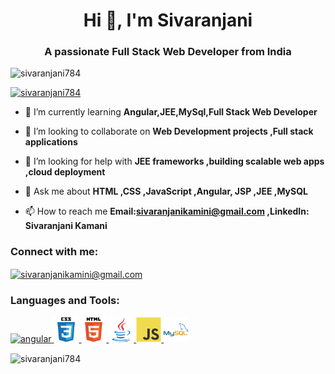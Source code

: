 <h1 align="center">Hi 👋, I'm Sivaranjani</h1>
<h3 align="center">A passionate Full Stack Web Developer from India</h3>

<p align="left"> <img src="https://komarev.com/ghpvc/?username=sivaranjani784&label=Profile%20views&color=0e75b6&style=flat" alt="sivaranjani784" /> </p>

<p align="left"> <a href="https://github.com/ryo-ma/github-profile-trophy"><img src="https://github-profile-trophy.vercel.app/?username=sivaranjani784" alt="sivaranjani784" /></a> </p>

- 🌱 I’m currently learning **Angular,JEE,MySql,Full Stack Web Developer**

- 👯 I’m looking to collaborate on **Web Development projects ,Full stack applications**

- 🤝 I’m looking for help with **JEE frameworks ,building scalable web apps ,cloud deployment**

- 💬 Ask me about **HTML ,CSS ,JavaScript ,Angular, JSP ,JEE ,MySQL**

- 📫 How to reach me **Email:sivaranjanikamini@gmail.com ,LinkedIn: Sivaranjani Kamani**

<h3 align="left">Connect with me:</h3>
<p align="left">
<a href="https://linkedin.com/in/sivaranjanikamini@gmail.com" target="blank"><img align="center" src="https://raw.githubusercontent.com/rahuldkjain/github-profile-readme-generator/master/src/images/icons/Social/linked-in-alt.svg" alt="sivaranjanikamini@gmail.com" height="30" width="40" /></a>
</p>

<h3 align="left">Languages and Tools:</h3>
<p align="left"> <a href="https://angular.io" target="_blank" rel="noreferrer"> <img src="https://angular.io/assets/images/logos/angular/angular.svg" alt="angular" width="40" height="40"/> </a> <a href="https://www.w3schools.com/css/" target="_blank" rel="noreferrer"> <img src="https://raw.githubusercontent.com/devicons/devicon/master/icons/css3/css3-original-wordmark.svg" alt="css3" width="40" height="40"/> </a> <a href="https://www.w3.org/html/" target="_blank" rel="noreferrer"> <img src="https://raw.githubusercontent.com/devicons/devicon/master/icons/html5/html5-original-wordmark.svg" alt="html5" width="40" height="40"/> </a> <a href="https://www.java.com" target="_blank" rel="noreferrer"> <img src="https://raw.githubusercontent.com/devicons/devicon/master/icons/java/java-original.svg" alt="java" width="40" height="40"/> </a> <a href="https://developer.mozilla.org/en-US/docs/Web/JavaScript" target="_blank" rel="noreferrer"> <img src="https://raw.githubusercontent.com/devicons/devicon/master/icons/javascript/javascript-original.svg" alt="javascript" width="40" height="40"/> </a> <a href="https://www.mysql.com/" target="_blank" rel="noreferrer"> <img src="https://raw.githubusercontent.com/devicons/devicon/master/icons/mysql/mysql-original-wordmark.svg" alt="mysql" width="40" height="40"/> </a> </p>

<p><img align="center" src="https://github-readme-stats.vercel.app/api/top-langs?username=sivaranjani784&show_icons=true&locale=en&layout=compact" alt="sivaranjani784" /></p>
